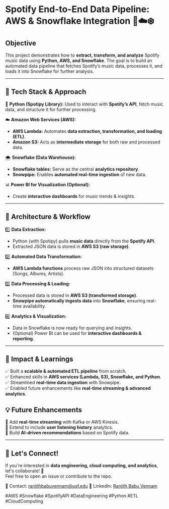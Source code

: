 # **Spotify End-to-End Data Pipeline: AWS & Snowflake Integration** 🎵☁️❄️  

## **Objective**  
This project demonstrates how to **extract, transform, and analyze** Spotify music data using **Python, AWS, and Snowflake**. The goal is to build an automated data pipeline that fetches Spotify’s music data, processes it, and loads it into Snowflake for further analysis.

---

## **🔹 Tech Stack & Approach**  

🐍 **Python (Spotipy Library):** Used to interact with **Spotify’s API**, fetch music data, and structure it for further processing.  

☁️ **Amazon Web Services (AWS):**  
- **AWS Lambda:** Automates **data extraction, transformation, and loading (ETL)**.  
- **Amazon S3:** Acts as **intermediate storage** for both raw and processed data.  

🌨️ **Snowflake (Data Warehouse):**  
- **Snowflake tables:** Serve as the central **analytics repository**.  
- **Snowpipe:** Enables **automated real-time ingestion** of new data.  

📊 **Power BI for Visualization (Optional):**  
- Create **interactive dashboards** for music trends & insights.  

---


## **🔹 Architecture & Workflow**  

1️⃣ **Data Extraction:**  
- Python (with Spotipy) pulls **music data** directly from the **Spotify API**.  
- Extracted JSON data is stored in **AWS S3 (raw storage)**.  

2️⃣ **Automated Data Transformation:**  
- **AWS Lambda functions** process raw JSON into structured datasets (Songs, Albums, Artists).  

3️⃣ **Data Processing & Loading:**  
- Processed data is stored in **AWS S3 (transformed storage)**.  
- **Snowpipe automatically ingests data** into **Snowflake**, ensuring real-time availability.  

4️⃣ **Analytics & Visualization:**  
- Data in Snowflake is now ready for querying and insights.  
- (Optional) Power BI can be used for **interactive dashboards & reporting**.  

---

## **🚀 Impact & Learnings**  
✅ Built a **scalable & automated ETL pipeline** from scratch.  
✅ Enhanced skills in **AWS services (Lambda, S3), Snowflake, and Python**.  
✅ Streamlined **real-time data ingestion** with Snowpipe.  
✅ Enabled future enhancements like **real-time streaming & advanced analytics**.  


## **💡 Future Enhancements**  
🔹 Add **real-time streaming** with Kafka or AWS Kinesis.  
🔹 Extend to include **user listening history** analytics.  
🔹 Build **AI-driven recommendations** based on Spotify data.  

---

## **📢 Let's Connect!**  
If you're interested in **data engineering, cloud computing, and analytics**, let's collaborate! 🚀  
Feel free to open an issue or contribute to the repo.  

📧 Contact: ranjithbabuvennam@usf.edu 
🔗 LinkedIn: [Ranjith Babu Vennam](www.linkedin.com/in/ranjithvennam)  

#AWS #Snowflake #SpotifyAPI #DataEngineering #Python #ETL #CloudComputing

